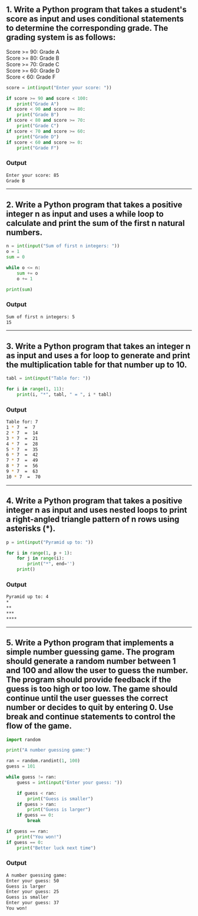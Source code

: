 ## 1. Write a Python program that takes a student's score as input and uses conditional statements to determine the corresponding grade. The grading system is as follows:
Score >= 90: Grade A  
Score >= 80: Grade B  
Score >= 70: Grade C  
Score >= 60: Grade D  
Score < 60: Grade F

```python
score = int(input("Enter your score: "))

if score >= 90 and score < 100:
    print("Grade A")
if score < 90 and score >= 80:
    print("Grade B")
if score < 80 and score >= 70:
    print("Grade C")
if score < 70 and score >= 60:
    print("Grade D")
if score < 60 and score >= 0:
    print("Grade F")
```
### Output

```bash
Enter your score: 85
Grade B
```

---

## 2. Write a Python program that takes a positive integer n as input and uses a while loop to calculate and print the sum of the first n natural numbers.

```python
n = int(input("Sum of first n integers: "))
o = 1
sum = 0

while o <= n:
    sum += o
    o += 1

print(sum)
```
### Output

```bash
Sum of first n integers: 5
15
```

---

## 3. Write a Python program that takes an integer n as input and uses a for loop to generate and print the multiplication table for that number up to 10.

```python
tabl = int(input("Table for: "))

for i in range(1, 11):
    print(i, "*", tabl, " = ", i * tabl)
```
### Output

```bash
Table for: 7
1 * 7  =  7
2 * 7  =  14
3 * 7  =  21 
4 * 7  =  28
5 * 7  =  35
6 * 7  =  42
7 * 7  =  49
8 * 7  =  56
9 * 7  =  63
10 * 7  =  70
```

---

## 4. Write a Python program that takes a positive integer n as input and uses nested loops to print a right-angled triangle pattern of n rows using asterisks (*).

```python
p = int(input("Pyramid up to: "))

for i in range(1, p + 1):
    for j in range(i):
        print("*", end='')
    print()
```
### Output

```bash
Pyramid up to: 4
*
**
***
****
```

---

## 5. Write a Python program that implements a simple number guessing game. The program should generate a random number between 1 and 100 and allow the user to guess the number. The program should provide feedback if the guess is too high or too low. The game should continue until the user guesses the correct number or decides to quit by entering 0. Use break and continue statements to control the flow of the game.

```python
import random

print("A number guessing game:")

ran = random.randint(1, 100)
guess = 101

while guess != ran:
    guess = int(input("Enter your guess: "))

    if guess < ran:
        print("Guess is smaller")
    if guess > ran:
        print("Guess is larger")
    if guess == 0:
        break

if guess == ran:
    print("You won!")
if guess == 0:
    print("Better luck next time")
```
### Output

```bash
A number guessing game:
Enter your guess: 50
Guess is larger
Enter your guess: 25
Guess is smaller
Enter your guess: 37
You won!
```